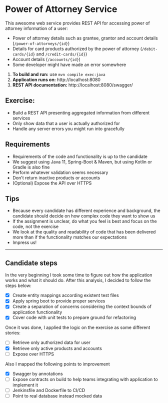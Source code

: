 # Power of Attorney Service
This awesome web service provides REST API for accessing power of attorney information of a user:

  - Power of attorney details such as grantee, grantor and account details (`/power-of-attorneys/{id}`)
  - Details for card products authorized by the power of attorney (`/debit-cards/{id}` and `/credit-cards/{id}`)
  - Account details (`/accounts/{id}`)
  - Some developer might have made an error somewhere

1. **To build and run:** use `mvn compile exec:java`
2. **Application runs on:** http://localhost:8080
3. **REST API documentation:** http://localhost:8080/swagger/

## Exercise:

  - Build a REST API presenting aggregated information from different services
  - Only show data that a user is actually authorized for
  - Handle any server errors you might run into gracefully

## Requirements
  - Requirements of the code and functionality is up to the candidate
  - We suggest using Java 11, Spring-Boot & Maven, but using Kotlin or Gradle is also fine
  - Perform whatever validation seems necessary
  - Don't return inactive products or accounts
  - (Optional) Expose the API over HTTPS
 
## Tips
  - Because every candidate has different experience and background, the candidate should decide on how complex code they want to show us
  - If the assignment is unclear, do what you feel is best and focus on the code, not the exercise
  - We look at the quality and readability of code that has been delivered more than if the functionality matches our expectations
  - Impress us!

---
## Candidate steps

In the very beginning I took some time to figure out how the application works and what it should do. 
After this analysis, I decided to follow the steps below:
- [x] Create entity mappings according existent test files
- [x] Apply spring boot to provide proper services
- [x] Create a separation of concerns considering the context bounds of application functionality
- [x] Cover code with unit tests to prepare ground for refactoring

Once it was done, I applied the logic on the exercise as some different stories:
- [ ] Retrieve only authorized data for user
- [x] Retrieve only active products and accounts
- [ ] Expose over HTTPS

Also I mapped the following points to improvement
- [x] Swagger by annotations
- [ ] Expose contracts on build to help teams integrating with application to implement it
- [ ] Jenkinsfile and Dockerfile to CI/CD
- [ ] Point to real database instead mocked data

